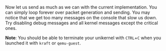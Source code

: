 Now let us send as much as we can with the current implementation.
You can simply loop forever over packet generation and sending.
You may notice that we get too many messages on the console that slow us down.
Try disabling debug messages and all kernel messages except the critical ones.

**Note**: You should be able to terminate your unikernel with `CTRL`+`C` when you launched it with `kraft` or `qemu-guest`.
